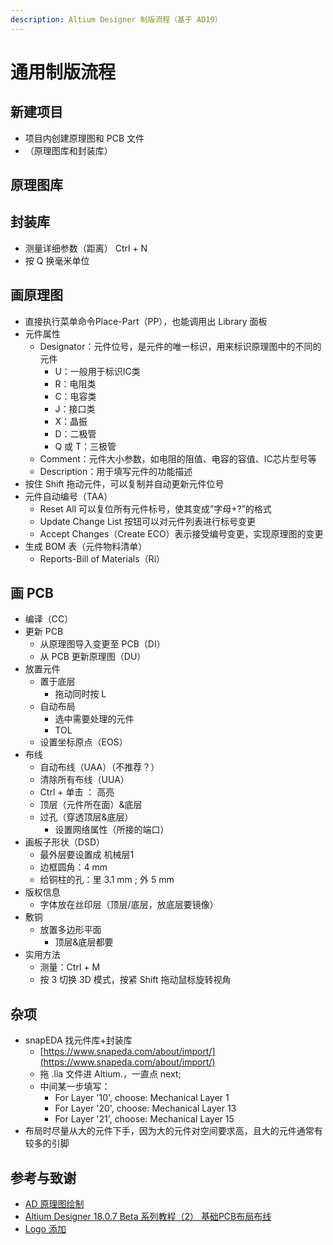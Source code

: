 ```yaml
---
description: Altium Designer 制版流程（基于 AD19）
---
```


# 通用制版流程

## 新建项目

* 项目内创建原理图和 PCB 文件
* （原理图库和封装库）

## 原理图库

## 封装库

* 测量详细参数（距离） Ctrl + N
* 按 Q 换毫米单位

## 画原理图

* 直接执行菜单命令Place-Part（PP），也能调用出 Library 面板
* 元件属性
  * Designator：元件位号，是元件的唯一标识，用来标识原理图中的不同的元件
    * U：一般用于标识IC类
    * R：电阻类
    * C：电容类
    * J：接口类
    * X：晶振
    * D：二极管
    * Q 或 T：三极管
  * Comment：元件大小参数，如电阻的阻值、电容的容值、IC芯片型号等
  * Description：用于填写元件的功能描述
* 按住 Shift 拖动元件，可以复制并自动更新元件位号
* 元件自动编号（TAA）
  * Reset All 可以复位所有元件标号，使其变成”字母+?”的格式
  * Update Change List 按钮可以对元件列表进行标号变更
  * Accept Changes（Create ECO）表示接受编号变更，实现原理图的变更
* 生成 BOM 表（元件物料清单）
  * Reports-Bill of Materials（Ri）

## 画 PCB

* 编译（CC）
* 更新 PCB
  * 从原理图导入变更至 PCB（DI）
  * 从 PCB 更新原理图（DU）
* 放置元件
  * 置于底层
    * 拖动同时按 L
  * 自动布局
    * 选中需要处理的元件
    * TOL
  * 设置坐标原点（EOS）
* 布线
  * 自动布线（UAA）（不推荐？）
  * 清除所有布线（UUA）
  * Ctrl + 单击 ： 高亮
  * 顶层（元件所在面）&底层
  * 过孔（穿透顶层&底层）
    * 设置网络属性（所接的端口）
* 画板子形状（DSD）
  * 最外层要设置成 机械层1
  * 边框圆角：4 mm
  * 给铜柱的孔：里 3.1 mm ; 外 5 mm
* 版权信息
  * 字体放在丝印层（顶层/底层，放底层要镜像）
* 敷铜
  * 放置多边形平面
    * 顶层&底层都要
* 实用方法
  * 测量：Ctrl + M
  * 按 3 切换 3D 模式，按紧 Shift 拖动鼠标旋转视角 

## 杂项

* snapEDA 找元件库+封装库
  * [https://www.snapeda.com/about/import/](https://www.snapeda.com/about/import/)
  * 拖 .lia 文件进 Altium.，一直点 next;
  * 中间某一步填写：
    * For Layer '10', choose: Mechanical Layer 1
    * For Layer '20', choose: Mechanical Layer 13
    * For Layer '21', choose: Mechanical Layer 15
* 布局时尽量从大的元件下手，因为大的元件对空间要求高，且大的元件通常有较多的引脚

## 参考与致谢

* [AD 原理图绘制](https://seujxh.wordpress.com/2018/01/02/ad原理图绘制/)
* [Altium Designer 18.0.7 Beta 系列教程（2） 基础PCB布局布线](https://seujxh.wordpress.com/2017/12/07/altium-designer-18-0-7-beta-系列教程（2）-基础pcb布局布线/)
* [Logo 添加](https://seujxh.wordpress.com/2018/10/03/logo添加/)

